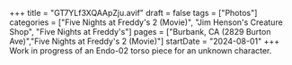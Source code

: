 +++
title = "GT7YLf3XQAApZju.avif"
draft = false
tags = ["Photos"]
categories = ["Five Nights at Freddy's 2 (Movie)", "Jim Henson's Creature Shop", "Five Nights at Freddy's"]
pages = ["Burbank, CA (2829 Burton Ave)","Five Nights at Freddy's 2 (Movie)"]
startDate = "2024-08-01"
+++
Work in progress of an Endo-02 torso piece for an unknown character.
